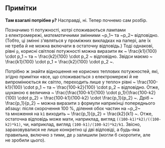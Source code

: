 ## Примітки

**Там взагалі потрібне `p`?**
Насправді, ні. Тепер почнемо сам розбір.

Позначимо ті потужності, котрі споживаються лампами з&nbsp;електромережі, *математичними* змінними ~p_1~ та&nbsp;~p_2~ відповідно. (Тобто, ці змінні з'являться у&nbsp;проміжних викладках на&nbsp;папері, але їх не&nbsp;треба й&nbsp;не можна включати в&nbsp;остаточну відповідь.) Тоді однакові, рівні `p`, корисні світлові потужності можна виразити як
~ \frac{k1}{100} \cdot p_1 ~ та
~ \frac{k2}{100} \cdot p_2 ~ відповідно. Звідси маємо
~ \frac{k1}{100} \cdot p_1 = \frac{k2}{100} \cdot p_2 ~.

Потрібно ж знайти відношення не&nbsp;корисних теплових потужностей, які, згідно примітки «все, що&nbsp;споживається з&nbsp;електромережi й&nbsp;не випромiнюється як&nbsp;свiтло, переходить лише у&nbsp;тепло» рівні
~ \frac{100-k1}{100} \cdot p_1 ~ та
~ \frac{100-k2}{100} \cdot p_2 ~ відповідно.
Отже, шуканою є величина
~ \frac{\frac{100-k1}{100} \cdot p_1}{\frac{100-k2}{100} \cdot p_2} = \frac{100-k1}{100-k2} \cdot \frac{p_1}{p_2} ~. Дріб
~ \frac{p_1}{p_2} ~ можна виразити з&nbsp;формули наприкінці попереднього абзацу: після скорочення 100&nbsp;%, ділення обох частин на&nbsp;~p_2~ та&nbsp;множення на&nbsp;`k1` виходить ~ \frac{p_1}{p_2} = \frac{k2}{k1} ~. Отже, остаточна відповідь може мати, наприклад, вигляд
`((100-k1)*k2)/((100-k2)*k1)`, чи,&nbsp;наприклад, вигляд `(100-k1)/(100-k2)*k2/k1`. Звісно, зараховувалися не&nbsp;лише конкретно ці дві відповіді, а&nbsp;будь-яка правильна, включно з&nbsp;тими, де `p` залишили (могли б скоротити, але не&nbsp;зробили цього).

